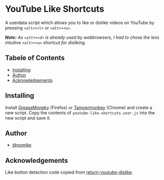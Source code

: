 # YouTube Like Shortcuts

A userdata script which allows you to like or dislike videos on YouTube by pressing `<alt>+<l>` or `<alt>+<u>`.

***Note:** As `<alt>+<d>` is already used by webbrowsers, I had to chose the less intuitive `<alt>+<u>` shortcut for disliking.*

## Tabele of Contents

- [Installing](#installing)
- [Author](#author)
- [Acknowledgements](#acknowledgements)

## Installing

Install [GreaseMoneky](https://addons.mozilla.org/en-US/firefox/addon/greasemonkey/) (Firefox) or [Tamoermonkey](https://chromewebstore.google.com/detail/tampermonkey/dhdgffkkebhmkfjojejmpbldmpobfkfo?hl=en) (Chrome) and create a new script. Copy the contents of `youtube-like-shortcuts.user.js` into the new script and save it.

##  Author

- [@nomike](https://github.com/nomike)

## Acknowledgements

Like button detection code copied from [return-youtube-dislike](https://github.com/Anarios/return-youtube-dislike).
